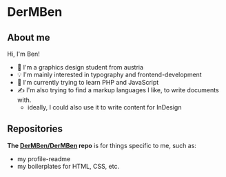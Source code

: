 # DerMBen

## About me

Hi, I'm Ben!

- 🎨 I'm a graphics design student from austria
- 💡 I'm mainly interested in typography and frontend-development
- 🧠 I'm currently trying to learn PHP and JavaScript
- ✍ I'm also trying to find a markup languages I like, to write documents with.
  - ideally, I could also use it to write content for InDesign

## Repositories

**The [DerMBen/DerMBen](https://github.com/DerMBen/DerMBen) repo** is for things specific to me, such as:
- my profile-readme
- my boilerplates for HTML, CSS, etc.

<!--
Emoji options:

| Emoji | Shortcode                      |
| ----- | ------------------------------ |
| 🌸    | :cherry_blossom:               |
| 💮    | :white_flower:                 |
| 🪷     | :lotus:                        |
| 🏵     | :rosette:                      |
| 🍊    | :tangerine:                    |
| 🧠    | :brain:                        |
| ✍    | :writing_hand:                 |
| 🕴    | :person_in_suit_levitating:    |
| 🌐    | :globe_with_meridians:         |
| 🎮    | :video_game:                   |
| 🎴    | :flower_playing_cards:         |
| 🎭    | :performing_arts:              |
| 🖼     | :framed_picture:               |
| 🎨    | :artist_palette:               |
| 🎙     | :studio_microphone:            |
| 🎚     | :level_slider:                 |
| 🎧    | :headphone:                    |
| 🖥     | :desktop_computer:             |
| 📚    | :books:                        |
| 🧮    | :abacus:                       |
| 💽    | :computer_disk:                |
| 💿    | :optical_disc:                 |
| 🔍    | :magnifying_glass_tilted_left: |
| 💡    | :light_bulb:                   |
| 📙    | :orange_book:                  |
| 📑    | :bookmark_tabs:                |
| ✒     | :black_nib:                    |
| 📍    | :round_pushpin:                |
| ⚙     | :gear:                         |
| 🗜     | :clamp:                        |
| 🔧    | :wrench:                       |
| 🔬    | :microscope:                   |
| ⚠     | :warning:                      |
| ⛔    | :no-entry:                     |
| 🚫    | :prohibited:                   |
| ✔     | :check_mark:                   |
| ❌    | :cross_mark:                   |
| ©     | :copyright:                    |
| ®     | :registered:                   |
| ™     | :trademark:                    |
| 🟠    | :orange_circle:                |
| 🟧    | :orange_square:                |
| 🔶    | :large-orange_diamond:         |
| 🔸    | :small_orange_diamond:         |
| 🏳️‍🌈    | :rainbow_flag:                 |
| 🇦🇹    | :flag_austria:                 |
| 🇩🇪    | :flag_germany:                 |
| 🇬🇧    | :united_kingdom:               |
-->
